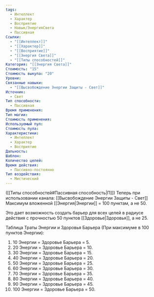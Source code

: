 ```yaml
---
tags:
  - Интеллект
  - Характер
  - Восприятие
  - Навык/ЭнергияСвета
  - Пассивная
Ссылки:
  - "[[Интеллект]]"
  - "[[Характер]]"
  - "[[Восприятие]]"
  - "[[Энергия Света]]"
  - "[[Типы способностей]]"
Категория: "[[Энергия Света]]"
Стоимость: "15"
Стоимость выкупа: "20"
Уровни: 
Связанные навыки:
  - "[[Высвобождение Энергии Защиты - Свет]]"
Источник:
  - Свет
Тип способности:
  - Пассивная
Время применения: 
Тип магии: 
Стоимость применения: 
Используемый пул: 
Стоимость пула: 
Характеристики:
  - Интеллект
  - Характер
  - Восприятие
Дальность: 
Шаблон: 
Количество целей: 
Время действия:
  - Пассивно-постоянно
Тип воздействия:
  - Мистический
---
```

([[Типы способностей#Пассивная способность|П]]) Теперь при использовании канала: [[Высвобождение Энергии Защиты - Свет]] Максимум вложенной [[Энергия|Энергии]] = 100 пунктам, а не 50.

Это дает возможность создать барьер для всех целей в радиусе действия с прочностью 50 пунктов [[Здоровье|Здоровья]], а не 25.

Таблица Траты Энергии и Здоровья Барьера
(При максимуме в 100 пунктов Энергии):

1. 10 Энергии = Здоровье Барьера = 5.
2. 20 Энергии = Здоровье Барьера = 10.
3. 30 Энергии = Здоровье Барьера = 15.
4. 40 Энергии = Здоровье Барьера = 20.
5. 50 Энергии = Здоровье Барьера = 25.
6. 60 Энергии = Здоровье Барьера = 30.
7. 70 Энергии = Здоровье Барьера = 35.
8. 80 Энергии = Здоровье Барьера = 40.
9. 90 Энергии = Здоровье Барьера = 45.
10. 100 Энергии = Здоровье Барьера = 50.